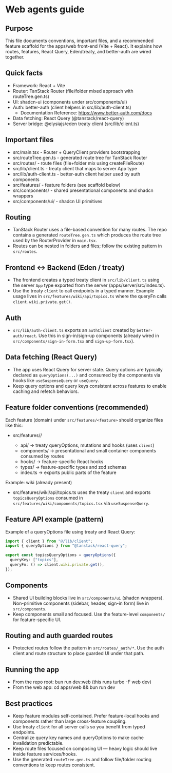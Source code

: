 Web agents guide
===============

Purpose
-------
This file documents conventions, important files, and a recommended feature scaffold for the apps/web front-end (Vite + React). It explains how routes, features, React Query, Eden/treaty, and better-auth are wired together.

Quick facts
-----------
- Framework: React + Vite
- Router: TanStack Router (file/folder mixed approach with routeTree.gen.ts)
- UI: shadcn-ui (components under src/components/ui)
- Auth: better-auth (client helpers in src/lib/auth-client.ts)
  - Documentation Reference: https://www.better-auth.com/docs
- Data fetching: React Query (@tanstack/react-query)
- Server bridge: @elysiajs/eden treaty client (src/lib/client.ts)

Important files
---------------
- src/main.tsx                 - Router + QueryClient providers bootstrapping
- src/routeTree.gen.ts         - generated route tree for TanStack Router
- src/routes/                  - route files (file+folder mix using createFileRoute)
- src/lib/client.ts            - treaty client that maps to server App type
- src/lib/auth-client.ts       - better-auth client helper used by auth components
- src/features/                - feature folders (see scaffold below)
- src/components/              - shared presentational components and shadcn wrappers
- src/components/ui/           - shadcn UI primitives

Routing
-------
- TanStack Router uses a file-based convention for many routes. The repo contains a generated `routeTree.gen.ts` which produces the route tree used by the RouterProvider in `main.tsx`.
- Routes can be nested in folders and files; follow the existing pattern in `src/routes`.

Frontend <-> Backend (Eden / treaty)
----------------------------------
- The frontend creates a typed treaty client in `src/lib/client.ts` using the server `App` type exported from the server (apps/server/src/index.ts).
- Use the treaty `client` to call endpoints in a typed manner. Example usage lives in `src/features/wiki/api/topics.ts` where the queryFn calls `client.wiki.private.get()`.

Auth
----
- `src/lib/auth-client.ts` exports an `authClient` created by `better-auth/react`. Use this in sign-in/sign-up components (already wired in `src/components/sign-in-form.tsx` and `sign-up-form.tsx`).

Data fetching (React Query)
---------------------------
- The app uses React Query for server state. Query options are typically declared as `queryOptions(...)` and consumed by the components via hooks like `useSuspenseQuery` or `useQuery`.
- Keep query options and query keys consistent across features to enable caching and refetch behaviors.

Feature folder conventions (recommended)
---------------------------------------
Each feature (domain) under `src/features/<feature>` should organize files like this:

- src/features/<feature>/
  - api/           -> treaty queryOptions, mutations and hooks (uses `client`)
  - components/    -> presentational and small container components consumed by routes
  - hooks/         -> feature-specific React hooks
  - types/         -> feature-specific types and zod schemas
  - index.ts       -> exports public parts of the feature

Example: wiki (already present)
- src/features/wiki/api/topics.ts uses the treaty `client` and exports `topicsQueryOptions` consumed in `src/features/wiki/components/topics.tsx` via `useSuspenseQuery`.

Feature API example (pattern)
-----------------------------
Example of a queryOptions file using treaty and React Query:

```ts
import { client } from "@/lib/client";
import { queryOptions } from "@tanstack/react-query";

export const topicsQueryOptions = queryOptions({
  queryKey: ["topics"],
  queryFn: () => client.wiki.private.get(),
});
```

Components
----------
- Shared UI building blocks live in `src/components/ui` (shadcn wrappers). Non-primitive components (sidebar, header, sign-in form) live in `src/components`.
- Keep components small and focused. Use the feature-level `components/` for feature-specific UI.

Routing and auth guarded routes
-------------------------------
- Protected routes follow the pattern in `src/routes/_auth/*`. Use the auth client and route structure to place guarded UI under that path.

Running the app
---------------
- From the repo root: bun run dev:web (this runs turbo -F web dev)
- From the web app: cd apps/web && bun run dev

Best practices
--------------
- Keep feature modules self-contained. Prefer feature-local hooks and components rather than large cross-feature coupling.
- Use treaty `client` for all server calls so you benefit from typed endpoints.
- Centralize query key names and queryOptions to make cache invalidation predictable.
- Keep route files focused on composing UI — heavy logic should live inside feature services/hooks.
- Use the generated `routeTree.gen.ts` and follow file/folder routing conventions to keep routes consistent.

